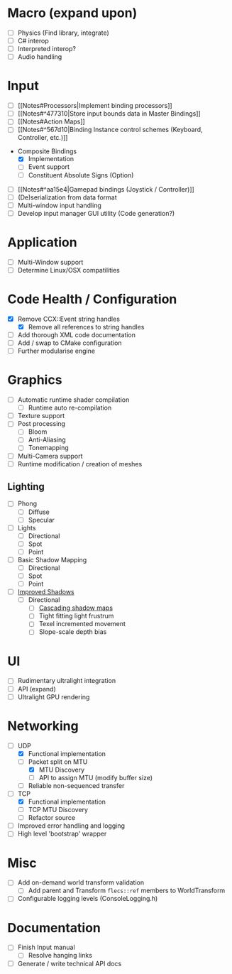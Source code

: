 # Macro (expand upon)
- [ ] Physics (Find library, integrate)
- [ ] C# interop
- [ ] Interpreted interop?
- [ ] Audio handling

# Input
- [ ] [[Notes#Processors|Implement binding processors]]
- [ ] [[Notes#^477310|Store input bounds data in Master Bindings]]
- [ ] [[Notes#Action Maps]]
- [ ] [[Notes#^567d10|Binding Instance control schemes (Keyboard, Controller, etc.)]]
-  Composite Bindings
	- [x] Implementation
	- [ ] Event support
	- [ ] Constituent Absolute Signs (Option)
- [ ] [[Notes#^aa15e4|Gamepad bindings (Joystick / Controller)]]
- [ ] (De)serialization from data format
- [ ] Multi-window input handling
- [ ] Develop input manager GUI utility (Code generation?)

# Application
- [ ] Multi-Window support
- [ ] Determine Linux/OSX compatilities

# Code Health  / Configuration
- [x] Remove CCX::Event string handles
	- [x] Remove all references to string handles
- [ ] Add thorough XML code documentation
- [ ] Add / swap to CMake configuration
- [ ] Further modularise engine

# Graphics
- [ ] Automatic runtime shader compilation
	- [ ] Runtime auto re-compilation
- [ ] Texture support
- [ ] Post processing
	- [ ] Bloom
	- [ ] Anti-Aliasing
	- [ ] Tonemapping
- [ ] Multi-Camera support
- [ ] Runtime modification / creation of meshes

## Lighting
- [ ] Phong
	- [ ] Diffuse
	- [ ] Specular
- [ ] Lights
	- [ ] Directional
	- [ ] Spot
	- [ ] Point
- [ ] Basic Shadow Mapping
	- [ ] Directional
	- [ ] Spot
	- [ ] Point
- [ ] [Improved Shadows](https://docs.microsoft.com/en-us/windows/win32/dxtecharts/common-techniques-to-improve-shadow-depth-maps)
	- [ ] Directional
		- [ ] [Cascading shadow maps](https://docs.microsoft.com/en-us/windows/win32/dxtecharts/cascaded-shadow-maps)
		- [ ] Tight fitting light frustrum
		- [ ] Texel incremented movement
		- [ ] Slope-scale depth bias

# UI
- [ ] Rudimentary ultralight integration
- [ ] API (expand)
- [ ] Ultralight GPU rendering

# Networking
- [ ] UDP
	- [x] Functional implementation
	- [ ] Packet split on MTU
		- [x] MTU Discovery
		- [ ] API to assign MTU (modify buffer size)
	- [ ] Reliable non-sequenced transfer
- [ ] TCP
	- [x] Functional implementation
	- [ ] TCP MTU Discovery
	- [ ] Refactor source
- [ ] Improved error handling and logging
- [ ] High level 'bootstrap' wrapper

# Misc
- [ ] Add on-demand world transform validation
	- [ ] Add parent and Transform `flecs::ref` members to WorldTransform
- [ ] Configurable logging levels (ConsoleLogging.h)

# Documentation
- [ ] Finish Input manual
	- [ ] Resolve hanging links
- [ ] Generate / write technical API docs